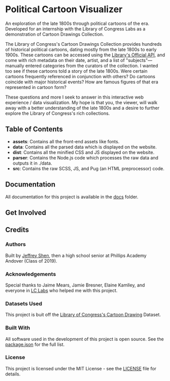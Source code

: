 # Political Cartoon Visualizer
An exploration of the late 1800s through political cartoons of the era. Developed for an internship with the Library of Congress Labs as a demonstration of Cartoon Drawings Collection. 

The Library of Congress's Cartoon Drawings Collection provides hundreds of historical political cartoons, dating mostly from the late 1800s to early 1900s. These cartoons can be accessed using the [Library's Official API](https://libraryofcongress.github.io/data-exploration/), and come with rich metadata on their date, artist, and a list of "subjects"—manually entered categories from the curators of the collection. I wanted too see if these cartoons told a story of the late 1800s. Were certain cartoons frequently referenced in conjunction with others? Do cartoons coincide with major historical events? How are famous figures of that era represented in cartoon form? 

These questions and more I seek to answer in this interactive web experience / data visualization. My hope is that you, the viewer, will walk away with a better understanding of the late 1800s and a desire to further explore the Library of Congress's rich collections. 

## Table of Contents 

* **assets**: Contains all the front-end assets like fonts. 
* **data**: Contains all the parsed data which is displayed on the website.
* **dist**: Contains all the minified CSS and JS displayed on the website.
* **parser**: Contains the Node.js code which processes the raw data and outputs it in ./data.
* **src**: Contains the raw SCSS, JS, and Pug (an HTML preprocessor) code.

## Documentation 

All documentation for this project is available in the [docs](./docs) folder. 

## Get Involved

## Credits 

### Authors

Built by [Jeffrey Shen](http://jeffreyshen.com), then a high school senior at Phillips Academy Andover (Class of 2019). 

### Acknowledgements 

Special thanks to Jaime Mears, Jamie Bresner, Elaine Kamlley, and everyone in [LC Labs](https://labs.loc.gov/) who helped me with this project.

### Datasets Used

This project is buit off the [Library of Congress's Cartoon Drawing](https://www.loc.gov/collections/cartoon-drawings/?fa=online-format:image%7Caccess-restricted:false) Dataset.

### Built With

All software used in the development of this project is open source. See the [package.json](package.json) for the full list. 

### License

This project is licensed under the MIT License - see the [LICENSE](LICENSE) file for details.
